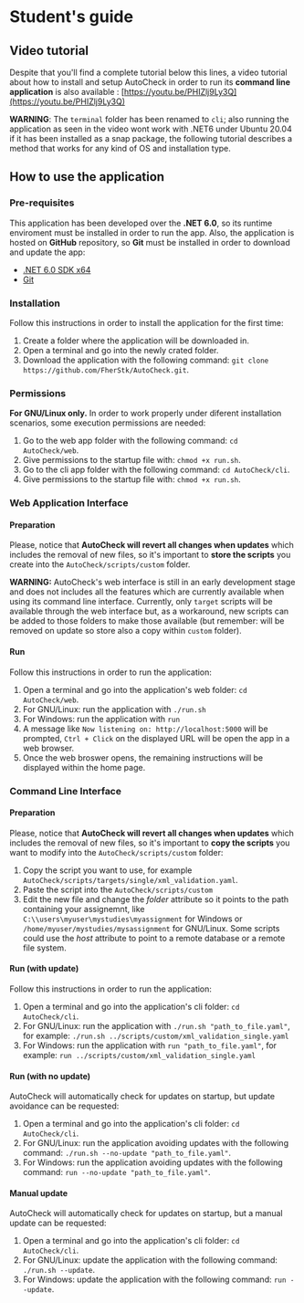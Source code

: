 # Student's guide
## Video tutorial
Despite that you'll find a complete tutorial below this lines, a video tutorial about how to install and setup AutoCheck in order to run its **command line application** is also available : [https://youtu.be/PHIZlj9Ly3Q](https://youtu.be/PHIZlj9Ly3Q)

**WARNING**: The `terminal` folder has been renamed to `cli`; also running the application as seen in the video wont work with .NET6 under Ubuntu 20.04 if it has been installed as a snap package, the following tutorial describes a method that works for any kind of OS and installation type.

## How to use the application
### Pre-requisites
This application has been developed over the **.NET 6.0**, so its runtime enviroment must be installed in order to run the app. Also, the application is hosted on **GitHub** repository, so **Git** must be installed in order to download and update the app:
* [.NET 6.0 SDK x64](https://dotnet.microsoft.com/download)
* [Git](https://git-scm.com/downloads)

### Installation
Follow this instructions in order to install the application for the first time:
1. Create a folder where the application will be downloaded in.
2. Open a terminal and go into the newly crated folder.
3. Download the application with the following command: `git clone https://github.com/FherStk/AutoCheck.git`.

### Permissions
**For GNU/Linux only.** In order to work properly under diferent installation scenarios, some execution permissions are needed:
1. Go to the web app folder with the following command: `cd AutoCheck/web`.
2. Give permissions to the startup file with: `chmod +x run.sh`.
3. Go to the cli app folder with the following command: `cd AutoCheck/cli`.
4. Give permissions to the startup file with: `chmod +x run.sh`.

### Web Application Interface
#### Preparation
Please, notice that **AutoCheck will revert all changes when updates** which includes the removal of new files, so it's important to **store the scripts** you create into the `AutoCheck/scripts/custom` folder.

**WARNING:** AutoCheck's web interface is still in an early development stage and does not includes all the features which are currently available when using its command line interface. Currently, only `target` scripts will be available through the web interface but, as a workaround, new scripts can be added to those folders to make those available (but remember: will be removed on update so store also a copy within `custom` folder).

#### Run
Follow this instructions in order to run the application:
1. Open a terminal and go into the application's web folder: `cd AutoCheck/web`.
2. For GNU/Linux: run the application with `./run.sh`
3. For Windows: run the application with `run`
4. A message like `Now listening on: http://localhost:5000` will be prompted, `Ctrl + Click` on the displayed URL will be open the app in a web browser.
5. Once the web broswer opens, the remaining instructions will be displayed within the home page. 

### Command Line Interface
#### Preparation
Please, notice that **AutoCheck will revert all changes when updates** which includes the removal of new files, so it's important to **copy the scripts** you want to modify into the `AutoCheck/scripts/custom` folder:
1. Copy the script you want to use, for example `AutoCheck/scripts/targets/single/xml_validation.yaml`.
2. Paste the script into the `AutoCheck/scripts/custom`
3. Edit the new file and change the *folder* attribute so it points to the path containing your assignemnt, like `C:\\users\myuser\mystudies\myassignment` for Windows or `/home/myuser/mystudies/mysassignment` for GNU/Linux. Some scripts could use the *host* attribute to point to a remote database or a remote file system. 

#### Run (with update)
Follow this instructions in order to run the application:
1. Open a terminal and go into the application's cli folder: `cd AutoCheck/cli`.
2. For GNU/Linux: run the application with `./run.sh "path_to_file.yaml"`, for example: `./run.sh ../scripts/custom/xml_validation_single.yaml`  
3. For Windows: run the application with `run "path_to_file.yaml"`, for example: `run ../scripts/custom/xml_validation_single.yaml`  

#### Run (with no update)
AutoCheck will automatically check for updates on startup, but update avoidance can be requested:
1. Open a terminal and go into the application's cli folder: `cd AutoCheck/cli`.
2. For GNU/Linux: run the application avoiding updates with the following command: `./run.sh --no-update "path_to_file.yaml"`. 
3. For Windows: run the application avoiding updates with the following command: `run --no-update "path_to_file.yaml"`. 

#### Manual update
AutoCheck will automatically check for updates on startup, but a manual update can be requested:
1. Open a terminal and go into the application's cli folder: `cd AutoCheck/cli`.
2. For GNU/Linux: update the application with the following command: `./run.sh --update`.
3. For Windows: update the application with the following command: `run --update`.